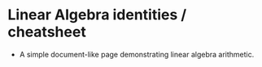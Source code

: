 # Linear Algebra identities / cheatsheet

- A simple document-like page demonstrating linear algebra arithmetic.

